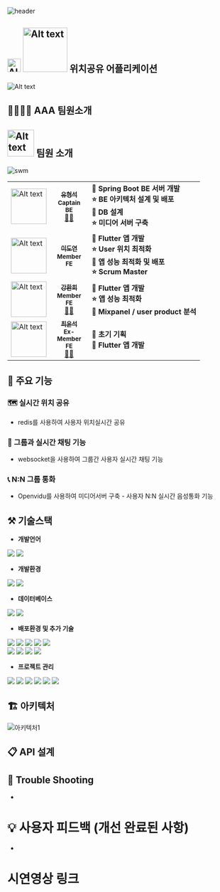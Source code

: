 ![header](https://capsule-render.vercel.app/api?type=waving&color=auto&height=300&section=header&text=SWM'14_AAA&fontSize=90)

<h2><img src="https://user-images.githubusercontent.com/26702430/264970518-76df11c7-86ea-48aa-a7de-845926d13122.png" alt="Alt text" width="30px" /> <img src="https://user-images.githubusercontent.com/26702430/264970737-a7c21a72-80a7-47a2-8d44-58d89bcee38b.png" alt="Alt text" width="100px" /> 위치공유 어플리케이션</h2>

![Alt text](https://user-images.githubusercontent.com/26702430/264970574-5998c5fe-ea7c-4b1b-b3cb-d392fd11992b.png)

## 👨‍👩‍👦‍👦 AAA 팀원소개

<h2><img src="https://github.com/SWM-AAA/frontend_flutter/assets/26702430/ca9b0469-3f90-4baf-a077-f138b8223d6b" alt="Alt text" width="60px" />  팀원 소개</h2>

![swm](https://www.swmaestro.org/static/sw/images/mainRenewal/logo.png)

  <table>
  <tr>
  <td style="width: 50px;"><img src="https://user-images.githubusercontent.com/26702430/264988953-741d2e52-a7ce-4221-b6d6-e410f785efbe.png" alt="Alt text" width="80px" /> </td>
    <td align="center" style="width: 70px;">
      <a href="https://github.com/Carrotww">
        <sub><b>유형석</b></sub></a><br />
        <sub><b>Captain</b></sub></a><br />
        <sub><b>BE</b></sub></a><br />
        <a href="https://github.com/Carrotww">🙍‍♂️</a>
    </td>
    <td><div><strong>🌟 Spring Boot BE 서버 개발</strong></div><div><strong>⭐ BE 아키텍처 설계 및 배포</strong></div><div><strong>🌟 DB 설계</strong></div><div><strong>⭐ 미디어 서버 구축</strong></div></td>
  </tr>
  <tr>
  <td style="width: 50px;"><img src="https://user-images.githubusercontent.com/26702430/264983024-34d1d51e-532c-4a55-9a79-520c912e4d6a.png" alt="Alt text" width="80px" /> </td>
  <td align="center" >
      <a href="https://github.com/hexaspace">
      <sub><b> 이도연</b></sub></a><br/>
        <sub><b>Member</b></sub></a><br/>
        <sub><b>FE</b></sub></a><br/>
        </a>
    </td>
      <td><div><strong>🌟 Flutter 앱 개발</div><div><strong>⭐ User 위치 최적화</div></div><div><strong>🌟 앱 성능 최적화 및 배포</div><div><strong>⭐ Scrum Master</div></td>
  </tr>
  <tr>
  <td><img src="https://user-images.githubusercontent.com/26702430/264983024-34d1d51e-532c-4a55-9a79-520c912e4d6a.png" alt="Alt text" width="80px" /> </td>
  <td align="center">
      <a href="https://github.com/jihyun-cho-0">
        <sub><b>강환희</b></sub></a><br />
        <sub><b>Member</b></sub></a><br />
        <sub><b>FE</b></sub></a><br />
        <a href="https://github.com/KKanghh">🙍‍♂️</a>
    </td>
      <td><div><strong>🌟 Flutter 앱 개발</div></div><div><strong>⭐ 앱 성능 최적화</div><div><strong>🌟 Mixpanel / user product 분석</div></td>
  </tr>
  <tr>
  <td><img src="https://user-images.githubusercontent.com/26702430/264983024-34d1d51e-532c-4a55-9a79-520c912e4d6a.png" alt="Alt text" width="80px" /> </td>
  <td align="center">
      <a href="https://github.com/nakevin96">
        <sub><b>최윤석</b></sub></a><br />
        <sub><b>Ex-Member</b></sub></a><br />
        <sub><b>FE</b></sub></a><br />
      <a href="https://github.com/nakevin96">🙍‍♂️</a>
    </td>
  <td><div><strong>🌟 초기 기획</div><div><strong>🌟 Flutter 앱 개발</div></td>
  </tr>
  </table>
    
    
    
  </tr>
</table>

## 📌 주요 기능

### 🗺️ 실시간 위치 공유

- redis를 사용하여 사용자 위치실시간 공유

### 💬 그룹과 실시간 채팅 기능

- websocket을 사용하여 그룹간 사용자 실시간 채팅 기능

### 📞 N:N 그룹 통화

- Openvidu를 사용하여 미디어서버 구축 - 사용자 N:N 실시간 음성통화 기능

## ⚒ 기술스택

- **개발언어**
<div>
  <img src="https://img.shields.io/badge/java-007396?style=for-the-badge&logo=java&logoColor=white">
  <img src="https://img.shields.io/badge/dart-0175C2?style=for-the-badge&logo=dart&logoColor=white">

</div>

- **개발환경**
<div>
  <img src="https://img.shields.io/badge/springboot-6DB33F?style=for-the-badge&logo=spring-boot&logoColor=white">
  <img src="https://img.shields.io/badge/Flutter-02569B?style=for-the-badge&logo=Flutter&logoColor=white">

</div>

- **데이터베이스**
<div>
  <img src="https://img.shields.io/badge/PostgreSQL-4169E1?style=for-the-badge&logo=PostgreSQL&logoColor=white">
  <img src="https://img.shields.io/badge/postgis-336791?style=for-the-badge&logo=postgis&logoColor=white">
</div>

- **배포환경 및 추가 기술**
<div>
<img src="https://img.shields.io/badge/docker-2496ED?style=for-the-badge&logo=docker&logoColor=white">
<img src="https://img.shields.io/badge/s3-56A8E2?style=for-the-badge&logo=amazon-s3&logoColor=white">
<img src="https://img.shields.io/badge/aws-232F3E?style=for-the-badge&logo=amazon-aws&logoColor=white">
<img src="https://img.shields.io/badge/aws_alb-232F3E?style=for-the-badge&logo=amazon-aws&logoColor=white">
<img src="https://img.shields.io/badge/kafka-231F20?style=for-the-badge&logo=apache-kafka&logoColor=white">
</div>

<div>
<img src="https://img.shields.io/badge/nginx-009639?style=for-the-badge&logo=nginx&logoColor=white">
<img src="https://img.shields.io/badge/ec2-232F3E?style=for-the-badge&logo=amazon-ec2&logoColor=white">
<img src="https://img.shields.io/badge/redis-DC382D?style=for-the-badge&logo=redis&logoColor=white">
<img src="https://img.shields.io/badge/elasticsearch-005571?style=for-the-badge&logo=elasticsearch&logoColor=white">

</div>

- **프로젝트 관리**
<div>
  <img src="https://img.shields.io/badge/git-F05032?style=for-the-badge&logo=git&logoColor=white">
  <img src="https://img.shields.io/badge/jira-0052CC?style=for-the-badge&logo=jira&logoColor=white">
  <img src="https://img.shields.io/badge/confluence-172B4D?style=for-the-badge&logo=confluence&logoColor=white">
  <img src="https://img.shields.io/badge/jenkins-D24939?style=for-the-badge&logo=jenkins&logoColor=white">
  <img src="https://img.shields.io/badge/Notion-000000?style=for-the-badge&logo=Notion&logoColor=white">
  <img src="https://img.shields.io/badge/discord-5865F2?style=for-the-badge&logo=discord&logoColor=white">
</div>

## 🏗️ 아키텍처

![아키텍처1](https://github.com/Carrotww/Carrotww/assets/104682050/4af28363-e9c5-4b30-b335-44725abad5ca)

## 📋 API 설계

## 🏹 Trouble Shooting

-

# 💡 사용자 피드백 (개선 완료된 사항)

-

# 시연영상 링크
